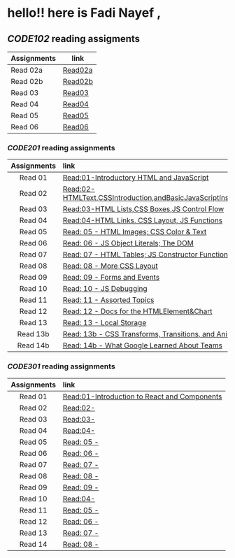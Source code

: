 # hello!! here is Fadi Nayef ,

## ***CODE102***  reading assigments 

| Assignments   | link     |
|-----------|----------|
| Read 02a|[Read02a](102/read02a.md) |       
| Read 02b |    [Read02b](102/read02b.md)      |
| Read 03 |  [Read03](102/read03.md)    | 
|Read 04|[Read04](102/read04a.md)  |
|Read 05|[Read05](102/read05.md) |
|Read 06|[Read06](102/read06.md) |


### ***CODE201*** reading assignments 
 
| Assignments   | link       |
|  :-------:  | :------  |
| Read 01|[Read:01-Introductory HTML and JavaScript](201/read20101.md)|       
| Read 02|[Read:02-HTMLText,CSSIntroduction,andBasicJavaScriptInstructions](201/read20102.md)|
| Read 03|[Read:03-HTML Lists,CSS Boxes,JS Control Flow](201/read20103.md)| 
|Read 04|[Read:04-HTML Links, CSS Layout, JS Functions](201/read20104.md)|
|Read 05|[Read: 05 - HTML Images; CSS Color & Text](201/read20105.md)|
|Read 06| [Read: 06 - JS Object Literals; The DOM](201/read20106.md)|
|Read 07| [Read: 07 - HTML Tables; JS Constructor Functions](201/read20107.md)|
|Read 08| [Read: 08 - More CSS Layout](201/read20108.md)|
|Read 09|[Read: 09 - Forms and Events](201/read20109.md)|
|Read 10| [Read: 10 - JS Debugging](201/read20110.md)|
|Read 11| [Read: 11 - Assorted Topics](201/read20111.md)|
|Read 12| [Read: 12 - Docs for the HTML<canvas>Element&Chart](201/read20112.md)|
|Read 13| [Read: 13 - Local Storage](201/read20113.md)|
|Read 13b| [Read: 13b - CSS Transforms, Transitions, and Animations](201/read20113b.md)|
|Read 14b| [Read: 14b - What Google Learned About Teams](201/read20114b.md)|


### ***CODE301*** reading assignments 
 
| Assignments   | link       |
|  :-------:  | :------  |
| Read 01|[Read:01-Introduction to React and Components](301/read30101.md)|       
| Read 02|[Read:02-](301/read30102.md)|
| Read 03|[Read:03-](301/read30103.md)| 
|Read 04|[Read:04-](301/read30104.md)|
|Read 05|[Read: 05 - ](301/read30105.md)|
|Read 06| [Read: 06 - ](301/read30106.md)|
|Read 07| [Read: 07 - ](301/read30107.md)|
|Read 08| [Read: 08 - ](301/read30108.md)|
|Read 09|[Read: 09 - ](301/read30109.md)|
|Read 10|[Read:04-](301/read301010.md)|
|Read 11|[Read: 05 - ](301/read301011.md)|
|Read 12| [Read: 06 - ](301/read301012.md)|
|Read 13| [Read: 07 - ](301/read301013.md)|
|Read 14| [Read: 08 - ](301/read301014.md)|
